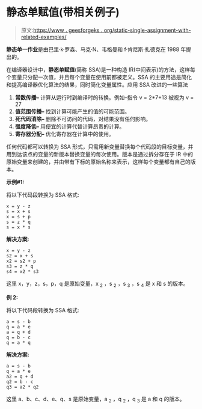 # 静态单赋值(带相关例子)

> 原文:[https://www . geesforgeks . org/static-single-assignment-with-related-examples/](https://www.geeksforgeeks.org/static-single-assignment-with-relevant-examples/)

**静态单一作业**是由巴里·k·罗森、马克·N、韦格曼和 f·肯尼斯·扎德克在 1988 年提出的。

在编译器设计中，**静态单赋值**(简称 SSA)是一种构造 IR(中间表示)的方法，这样每个变量只分配一次值，并且每个变量在使用前都被定义。SSA 的主要用途是简化和提高编译器优化算法的结果，同时简化变量属性。应用 SSA 改进的一些算法

1.  **常数传播–**
    计算从运行时到编译时的转换。例如–指令 v = 2*7+13 被视为 v = 27
2.  **值范围传播–**
    找到计算可能产生的值的可能范围。
3.  **死代码消除–**
    删除不可访问的代码，对结果没有任何影响。
4.  **强度降低–**
    用便宜的计算代替计算昂贵的计算。
5.  **寄存器分配–**
    优化寄存器在计算中的使用。

任何代码都可以转换为 SSA 形式，只需用新变量替换每个代码段的目标变量，并用到达该点的变量的新版本替换变量的每次使用。版本是通过拆分存在于 IR 中的原始变量来创建的，并由带有下标的原始名称来表示，这样每个变量都有自己的版本。

**示例#1:**

将以下代码段转换为 SSA 格式:

```
x = y - z
s = x + s
x = s + p
s = z * q
s = x * s
```

**解决方案:**

```
x = y - z
s2 = x + s
x2 = s2 + p
s3 = z * q
s4 = x2 * s3
```

这里 x，y，z，s，p，q 是原始变量，x <sub>2</sub> ，s <sub>2</sub> ，s <sub>3</sub> ，s <sub>4</sub> 是 x 和 s 的版本。

**例 2:**

将以下代码段转换为 SSA 格式:

```
a = s - b
q = a * e
a = q + d
q = b - c
q = a * q
```

**解决方案:**

```
a = s - b
q = a * e
a2 = q + d
q2 = b - c
q3 = a2 * q2
```

这里 a、b、c、d、e、q、s 是原始变量，a <sub>2</sub> ，q <sub>2</sub> ，q <sub>3</sub> 是 a 和 q 的版本。